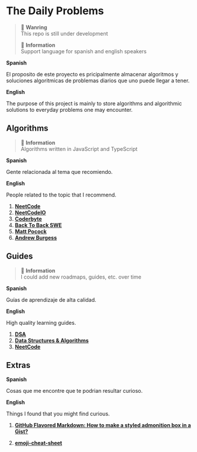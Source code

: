 # The Daily Problems

> :construction_worker: **Wanring**</br>
> This repo is still under development
>
> :mega: **Information**</br>
> Support language for spanish and english speakers

**Spanish**
</br>

El proposito de este proyecto es pricipalmente almacenar algoritmos y soluciones algoritmicas de problemas diarios que uno puede llegar a tener.

**English**
</br>

The purpose of this project is mainly to store algorithms and algorithmic solutions to everyday problems one may encounter.

## Algorithms

> :mega: **Information**</br>
> Algorithms written in JavaScript and TypeScript

**Spanish**
</br>

Gente relacionada al tema que recomiendo.

**English**
</br>

People related to the topic that I recommend.

1. **[NeetCode](https://www.youtube.com/@NeetCode)**
2. **[NeetCodeIO](https://www.youtube.com/@NeetCodeIO)**
3. **[Coderbyte](https://www.youtube.com/@CoderbyteDevelopers)**
4. **[Back To Back SWE](https://www.youtube.com/@BackToBackSWE)**
5. **[Matt Pocock](https://www.youtube.com/@mattpocockuk)**
6. **[Andrew Burgess](https://www.youtube.com/@andrew-burgess)**

## Guides

> :mega: **Information**</br>
> I could add new roadmaps, guides, etc. over time

**Spanish**
</br>

Guías de aprendizaje de alta calidad.

**English**
</br>

High quality learning guides.

1. **[DSA](https://www.w3schools.com/dsa/index.php)**
2. **[Data Structures & Algorithms](https://roadmap.sh/datastructures-and-algorithms)**
3. **[NeetCode](https://neetcode.io/roadmap)**

## Extras

**Spanish**
</br>

Cosas que me encontre que te podrian resultar curioso.

**English**
</br>

Things I found that you might find curious.

1. **[GitHub Flavored Markdown: How to make a styled admonition box in a Gist?](https://stackoverflow.com/questions/50544499/github-flavored-markdown-how-to-make-a-styled-admonition-box-in-a-gist)**

2. **[emoji-cheat-sheet](https://github.com/ikatyang/emoji-cheat-sheet/tree/master#warning)**
